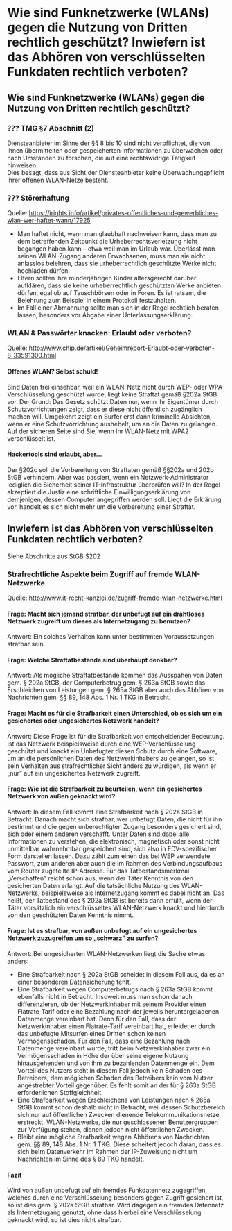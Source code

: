 # Wie sind Funknetzwerke (WLANs) gegen die Nutzung von Dritten rechtlich geschützt? Inwiefern ist das Abhören von verschlüsselten Funkdaten rechtlich verboten?

## Wie sind Funknetzwerke (WLANs) gegen die Nutzung von Dritten rechtlich geschützt?
### ??? TMG §7 Abschnitt (2)
Diensteanbieter im Sinne der §§ 8 bis 10 sind nicht verpflichtet, die von ihnen übermittelten oder gespeicherten Informationen zu überwachen oder nach Umständen zu forschen, die auf eine rechtswidrige Tätigkeit hinweisen.  
Dies besagt, dass aus Sicht der Diensteanbieter keine Überwachungspflicht ihrer offenen WLAN-Netze besteht.
### ??? Störerhaftung
Quelle: https://irights.info/artikel/privates-offentliches-und-gewerbliches-wlan-wer-haftet-wann/17925   
  
* Man haftet nicht, wenn man glaubhaft nachweisen kann, dass man zu dem betreffenden Zeitpunkt die Urheberrechtsverletzung nicht begangen haben kann – etwa weil man im Urlaub war. Überlässt man seinen WLAN-Zugang anderen Erwachsenen, muss man sie nicht anlasslos belehren, dass sie urheberrechtlich geschützte Werke nicht hochladen dürfen.
* Eltern sollten ihre minderjährigen Kinder altersgerecht darüber aufklären, dass sie keine urheberrechtlich geschützten Werke anbieten dürfen, egal ob auf Tauschbörsen oder in Foren. Es ist ratsam, die Belehrung zum Beispiel in einem Protokoll festzuhalten.
* Im Fall einer Abmahnung sollte man sich in der Regel rechtlich beraten lassen, besonders vor Abgabe einer Unterlassungserklärung.

### WLAN & Passwörter knacken: Erlaubt oder verboten?
Quelle: http://www.chip.de/artikel/Geheimreport-Erlaubt-oder-verboten-8_33591300.html

#### Offenes WLAN? Selbst schuld!
Sind Daten frei einsehbar, weil ein WLAN-Netz nicht durch WEP- oder WPA-Verschlüsselung geschützt wurde, liegt keine Straftat gemäß §202a StGB vor. Der Grund: Das Gesetz schützt Daten nur, wenn ihr Eigentümer durch Schutzvorrichtungen zeigt, dass er diese nicht öffentlich zugänglich machen will. Umgekehrt zeigt ein Surfer erst dann kriminelle Absichten, wenn er eine Schutzvorrichtung aushebelt, um an die Daten zu gelangen. Auf der sicheren Seite sind Sie, wenn Ihr WLAN-Netz mit WPA2 verschlüsselt ist.

#### Hackertools sind erlaubt, aber...
Der §202c soll die Vorbereitung von Straftaten gemäß §§202a und 202b StGB verhindern. Aber was passiert, wenn ein Netzwerk-Administrator lediglich die Sicherheit seiner IT-Infrastruktur überprüfen will? In der Regel akzeptiert die Justiz eine schriftliche Einwilligungserklärung von demjenigen, dessen Computer angegriffen werden soll. Liegt die Erklärung vor, handelt es sich nicht mehr um die Vorbereitung einer Straftat.

## Inwiefern ist das Abhören von verschlüsselten Funkdaten rechtlich verboten?
Siehe Abschnitte aus StGB $202

### Strafrechtliche Aspekte beim Zugriff auf fremde WLAN-Netzwerke
Quelle: http://www.it-recht-kanzlei.de/zugriff-fremde-wlan-netzwerke.html

#### Frage: Macht sich jemand strafbar, der unbefugt auf ein drahtloses Netzwerk zugreift um dieses als Internetzugang zu benutzen?

Antwort: Ein solches Verhalten kann unter bestimmten Voraussetzungen strafbar sein.

#### Frage: Welche Straftatbestände sind überhaupt denkbar?

Antwort: Als mögliche Straftatbestände kommen das Ausspähen von Daten gem. § 202a StGB, der Computerbetrug gem. § 263a StGB sowie das Erschleichen von Leistungen gem. § 265a StGB aber auch das Abhören von Nachrichten gem. §§ 89, 148 Abs. 1 Nr. 1 TKG in Betracht.

#### Frage: Macht es für die Strafbarkeit einen Unterschied, ob es sich um ein gesichertes oder ungesichertes Netzwerk handelt?

Antwort: Diese Frage ist für die Strafbarkeit von entscheidender Bedeutung. Ist das Netzwerk beispielsweise durch eine WEP-Verschlüsselung geschützt und knackt ein Unbefugter diesen Schutz durch eine Software, um an die persönlichen Daten des Netzwerkinhabers zu gelangen, so ist sein Verhalten aus strafrechtlicher Sicht anders zu würdigen, als wenn er „nur” auf ein ungesichertes Netzwerk zugreift.

#### Frage: Wie ist die Strafbarkeit zu beurteilen, wenn ein gesichertes Netzwerk von außen geknackt wird?

Antwort: In diesem Fall kommt eine Strafbarkeit nach § 202a StGB in Betracht. Danach macht sich strafbar, wer unbefugt Daten, die nicht für ihn bestimmt und die gegen unberechtigten Zugang besonders gesichert sind, sich oder einem anderen verschafft. Unter Daten sind dabei alle Informationen zu verstehen, die elektronisch, magnetisch oder sonst nicht unmittelbar wahrnehmbar gespeichert sind, sich also in EDV-spezifischer Form darstellen lassen. Dazu zählt zum einen das bei WEP verwendete Passwort, zum anderen aber auch die im Rahmen des Verbindungsaufbaus vom Router zugeteilte IP-Adresse. Für das Tatbestandsmerkmal „Verschaffen” reicht schon aus, wenn der Täter Kenntnis von den gesicherten Daten erlangt. Auf die tatsächliche Nutzung des WLAN-Netzwerks, beispielsweise als Internetzugang kommt es dabei nicht an. Das heißt, der Tatbestand des § 202a StGB ist bereits dann erfüllt, wenn der Täter vorsätzlich ein verschlüsseltes WLAN-Netzwerk knackt und hierdurch von den geschützten Daten Kenntnis nimmt.

#### Frage: Ist es strafbar, von außen unbefugt auf ein ungesichertes Netzwerk zuzugreifen um so „schwarz” zu surfen?

Antwort: Bei ungesicherten WLAN-Netzwerken liegt die Sache etwas anders:

- Eine Strafbarkeit nach § 202a StGB scheidet in diesem Fall aus, da es an einer besonderen Datensicherung fehlt.
- Eine Strafbarkeit wegen Computerbetrugs nach § 263a StGB kommt ebenfalls nicht in Betracht. Insoweit muss man schon danach differenzieren, ob der Netzwerkinhaber mit seinem Provider einen Flatrate-Tarif oder eine Bezahlung nach der jeweils heruntergeladenen Datenmenge vereinbart hat. Denn für den Fall, dass der Netzwerkinhaber einen Flatrate-Tarif vereinbart hat, erleidet er durch das unbefugte Mitsurfen eines Dritten schon keinen Vermögensschaden. Für den Fall, dass eine Bezahlung nach Datenmenge vereinbart wurde, tritt beim Netzwerkinhaber zwar ein Vermögensschaden in Höhe der über seine eigene Nutzung hinausgehenden und von ihm zu bezahlenden Datenmenge ein. Dem Vorteil des Nutzers steht in diesem Fall jedoch kein Schaden des Betreibers, dem möglichen Schaden des Betreibers kein vom Nutzer angestrebter Vorteil gegenüber. Es fehlt somit an der für § 263a StGB erforderlichen Stoffgleichheit.
- Eine Strafbarkeit wegen Erschleichens von Leistungen nach § 265a StGB kommt schon deshalb nicht in Betracht, weil dessen Schutzbereich sich nur auf öffentlichen Zwecken dienende Telekommunikationsnetze erstreckt. WLAN-Netzwerke, die nur geschlossenen Benutzergruppen zur Verfügung stehen, dienen jedoch nicht öffentlichen Zwecken.
- Bleibt eine mögliche Strafbarkeit wegen Abhörens von Nachrichten gem. §§ 89, 148 Abs. 1 Nr. 1 TKG. Diese scheitert jedoch daran, dass es sich beim Datenverkehr im Rahmen der IP-Zuweisung nicht um Nachrichten im Sinne des § 89 TKG handelt.

#### Fazit

Wird von außen unbefugt auf ein fremdes Funkdatennetz zugegriffen, welches durch eine Verschlüsselung besonders gegen Zugriff gesichert ist, so ist dies gem. § 202a StGB strafbar. Wird dagegen ein fremdes Datennetz als Internetzugang genutzt, ohne dass hierbei eine Verschlüsselung geknackt wird, so ist dies nicht strafbar.
